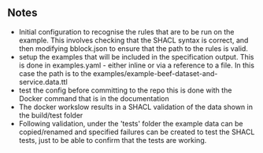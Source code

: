 ## Notes

* Initial configuration to recognise the rules that are to be run on the example.  This involves checking that the SHACL syntax is correct, and then modifying bblock.json to ensure that the path to the rules is valid.  
* setup the examples that will be included in the specification output.  This is done in examples.yaml - either inline or via a reference to a file.  In this case the path is to the examples/example-beef-dataset-and-service.data.ttl
* test the config before committing to the repo
this is done with the Docker command that is in the documentation
* The docker workslow results in a SHACL validation of the data shown in the build/test folder
* Following validation, under the 'tests' folder the example data can be copied/renamed and specified failures can be created to test the SHACL tests, just to be able to confirm that the tests are working. 